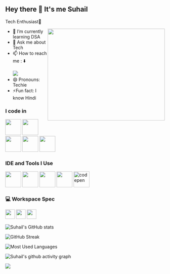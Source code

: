 ## Hey there 👋 It's me Suhail

Tech Enthusiast🚀 

<img align="right" width="370" height="290" src="https://user-images.githubusercontent.com/74038190/219923823-bf1ce878-c6b8-4faa-be07-93e6b1006521.gif">       

- 🌱 I’m currently learning DSA
- 💬 Ask me about Tech
- 📫 How to reach me : ⬇️
<br /><br /> [<img src="https://img.shields.io/badge/LinkedIn-0077B5?style=for-the-badge&logo=linkedin&logoColor=white" />](https://www.linkedin.com/in/kamal-suhail/)
- 😄 Pronouns: Techie
- ⚡Fun fact: I know Hindi

### I code in
<img height="50" width="50" src="https://img.icons8.com/color/48/000000/java-coffee-cup-logo.png" /> <img height="50" width="50" src="https://img.icons8.com/color/48/000000/html-5.png" /> <img height="50" width="50" src="https://img.icons8.com/color/48/000000/css3.png" /> <img height="50" width="50" src="https://img.icons8.com/color/48/000000/bootstrap.png" /> <img height="50" width="50" src="https://img.icons8.com/color/48/000000/javascript.png"/>  

### IDE and Tools I Use
<img height="50" width="50" src="https://img.icons8.com/color/48/000000/visual-studio-code-2019.png"/> <img height="50" width="50" src="https://img.icons8.com/color/50/000000/git.png"/> <img height="50" src="https://img.icons8.com/color/480/null/notion--v1.png" /> <img width="50" height="50" src="https://img.icons8.com/color/50/obsidian.png"/> <img width="50" height="50" src="https://img.icons8.com/fluency/48/codepen.png" alt="codepen"/>


### 💻 Workspace Spec
<img height="30" src="https://img.shields.io/badge/Dell-Inspiron_15_5000-999999?style=for-the-badge&logo=dell&logoColor=blue"/> <img height="30" src="https://img.shields.io/badge/Intel-Core_i5_11th-0071C5?style=for-the-badge&logo=intel&logoColor=blue"/> <img height="30" src="https://img.shields.io/badge/NVIDIA-GEFORCE_MX330-76B900?style=for-the-badge&logo=nvidia&logoColor=green"/> 

![Suhail's GitHub stats](https://github-readme-stats.vercel.app/api?username=KamalSuhail&theme=dark&show_icons=true&&hide=issues,contribs)

![GitHub Streak](https://github-readme-streak-stats.herokuapp.com?user=KamalSuhail&theme=dracula&hide_border=true&date_format=j%20M%5B%20Y%5D&card_width=595)

![Most Used Languages](https://github-readme-stats.vercel.app/api/top-langs/?username=KamalSuhail&theme=blue-green)

![Suhail's github activity graph](https://github-readme-activity-graph.vercel.app/graph?username=KamalSuhail&bg_color=000000&color=ffffff&line=29d926&point=ffffff&area=true&hide_border=true)

[![](https://visitcount.itsvg.in/api?id=KamalSuhail&icon=0&color=0)](https://visitcount.itsvg.in)
